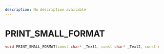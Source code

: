 ```yaml
---
description: No description available 
---
```


# PRINT_SMALL_FORMAT

```cpp
void PRINT_SMALL_FORMAT(const char* _Text1, const char* _Text2, const char* _Text3, const char* _Text4, const char* _Text5, const char* _Text6, int _Unk0, bool _Unk1, int _Unk2);
```
